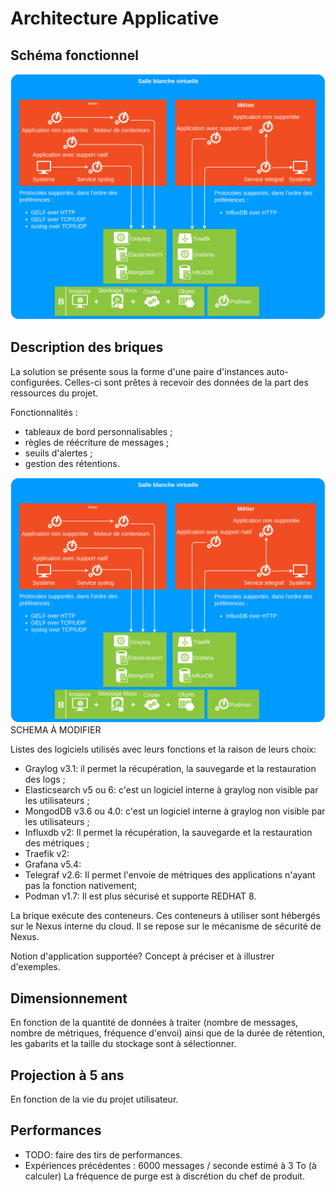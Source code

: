 # Architecture Applicative

## Schéma fonctionnel

![Architecture applicative](./placement.png)

## Description des briques

La solution se présente sous la forme d'une paire d'instances auto-configurées. 
Celles-ci sont prêtes à recevoir des données de la part des ressources du 
projet.

Fonctionnalités :

* tableaux de bord personnalisables ;
* règles de réécriture de messages ;
* seuils d'alertes ;
* gestion des rétentions.

![Architecture interne](./briques.png)
SCHEMA À MODIFIER

Listes des logiciels utilisés avec leurs fonctions et la raison de leurs choix:

- Graylog v3.1: il permet la récupération, la sauvegarde et la restauration des logs ;
- Elasticsearch v5 ou 6: c'est un logiciel interne à graylog non visible par les utilisateurs ;
- MongodDB v3.6 ou 4.0: c'est un logiciel interne à graylog non visible par les utilisateurs ;
- Influxdb v2: Il permet la récupération, la sauvegarde et la restauration des métriques ;
- Traefik v2:
- Grafana v5.4:
- Telegraf v2.6: Il permet l'envoie de métriques des applications n'ayant pas la fonction nativement;
- Podman v1.7: Il est plus sécurisé et supporte REDHAT 8.


La brique exécute des conteneurs. Ces conteneurs à utiliser sont hébergés sur le Nexus interne du cloud. Il se repose sur le mécanisme de sécurité de Nexus.

Notion d'application supportée? Concept à préciser et à illustrer d'exemples.

## Dimensionnement

En fonction de la quantité de données à traiter (nombre de messages, nombre de 
métriques, fréquence d'envoi) ainsi que de la durée de rétention, les gabarits 
et la taille du stockage sont à sélectionner.

## Projection à 5 ans

En fonction de la vie du projet utilisateur.

## Performances

* TODO: faire des tirs de performances.
* Expériences précédentes : 6000 messages / seconde estimé à 3 To (à calculer) 
La fréquence de purge est à discrétion du chef de produit.
